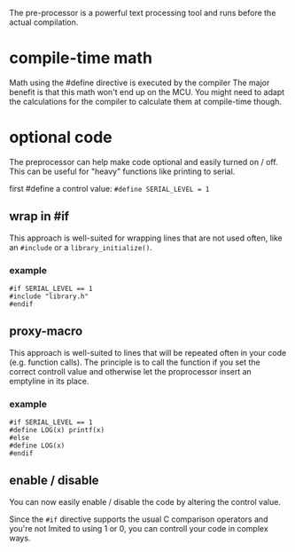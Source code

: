 The pre-processor is a powerful text processing tool and runs before the actual compilation.

# compile-time math

Math using the #define directive is executed by the compiler
The major benefit is that this math won't end up on the MCU.
You might need to adapt the calculations for the compiler to calculate them at compile-time though.

# optional code

The preprocessor can help make code optional and easily turned on / off.  
This can be useful for "heavy" functions like printing to serial.  

first #define a control value:
`#define SERIAL_LEVEL = 1`

## wrap in #if
This approach is well-suited for wrapping lines that are not used often, like an `#include` or a `library_initialize()`.  

### example
```
#if SERIAL_LEVEL == 1
#include "library.h"
#endif
```

## proxy-macro
This approach is well-suited to lines that will be repeated often in your code (e.g. function calls).
The principle is to call the function if you set the correct controll value and otherwise let the proprocessor insert an emptyline in its place.

### example
```
#if SERIAL_LEVEL == 1
#define LOG(x) printf(x)
#else
#define LOG(x)
#endif
```

## enable / disable
You can now easily enable / disable the code by altering the control value.  

Since the `#if` directive supports the usual C comparison operators and you're not lmited to using 1 or 0, you can controll your code in complex ways.
